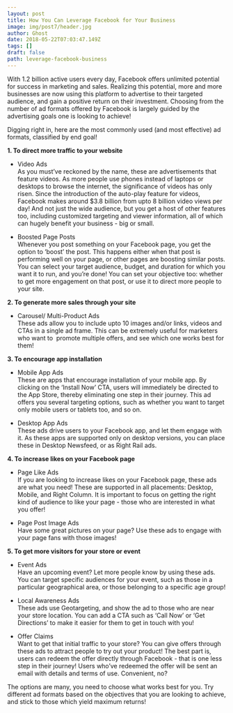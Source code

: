 ```yaml
---
layout: post
title: How You Can Leverage Facebook for Your Business
image: img/post7/header.jpg
author: Ghost
date: 2018-05-22T07:03:47.149Z
tags: []
draft: false
path: leverage-facebook-business
---
```


With 1.2 billion active users every day, Facebook offers unlimited potential for success in marketing and sales. Realizing this potential, more and more businesses are now using this platform to advertise to their targeted audience, and gain a positive return on their investment. Choosing from the number of ad formats offered by Facebook is largely guided by the advertising goals one is looking to achieve!

Digging right in, here are the most commonly used (and most effective) ad formats, classified by end goal!

**1. To direct more traffic to your website**
- Video Ads      
As you must’ve reckoned by the name, these are advertisements that feature videos. As more people use phones instead of laptops or desktops to browse the internet, the significance of videos has only risen. Since the introduction of the auto-play feature for videos, Facebook makes around $3.8 billion from upto 8 billion video views per day! And not just the wide audience, but you get a host of other features too, including customized targeting and viewer information, all of which can hugely benefit your business - big or small.


- Boosted Page Posts    
Whenever you post something on your Facebook page, you get the option to ‘boost’ the post. This happens either when that post is performing well on your page, or other pages are boosting similar posts. You can select your target audience, budget, and duration for which you want it to run, and you’re done! You can set your objective too: whether to get more engagement on that post, or use it to direct more people to your site. 

**2.  To generate more sales through your site**
- Carousel/ Multi-Product Ads     
These ads allow you to include upto 10 images and/or links, videos and CTAs in a single ad frame. This can be extremely useful for marketers who want to  promote multiple offers, and see which one works best for them!

**3. To encourage app installation**
- Mobile App Ads     
These are apps that encourage installation of your mobile app. By clicking on the ‘Install Now’ CTA, users will immediately be directed to the App Store, thereby eliminating one step in their journey.
This ad offers you several targeting options, such as whether you want to target only mobile users or tablets too, and so on.  

- Desktop App Ads      
These ads drive users to your Facebook app, and let them engage with it. As these apps are supported only on desktop versions, you can place these in Desktop Newsfeed, or as Right Rail ads.

**4. To increase likes on your Facebook page**
- Page Like Ads      
If you are looking to increase likes on your Facebook page, these ads are what you need! These are supported in all placements: Desktop, Mobile, and Right Column. It is important to focus on getting the right kind of audience to like your page - those who are interested in what you offer!

- Page Post Image Ads       
Have some great pictures on your page? Use these ads to engage with your page fans with those images!

**5. To get more visitors for your store or event**
- Event Ads       
Have an upcoming event? Let more people know by using these ads. You can target specific audiences for your event, such as those in a particular geographical area, or those belonging to a specific age group!

- Local Awareness Ads       
These ads use Geotargeting, and show the ad to those who are near your store location. You can add a CTA such as ‘Call Now’ or ‘Get Directions’ to make it easier for them to get in touch with you!

- Offer Claims       
Want to get that initial traffic to your store? You can give offers through these ads to attract people to try out your product! The best part is, users can redeem the offer directly through Facebook - that is one less step in their journey! Users who’ve redeemed the offer will be sent an email with details and terms of use. Convenient, no?



The options are many, you need to choose what works best for you. Try different ad formats based on the objectives that you are looking to achieve, and stick to those which yield maximum returns!




